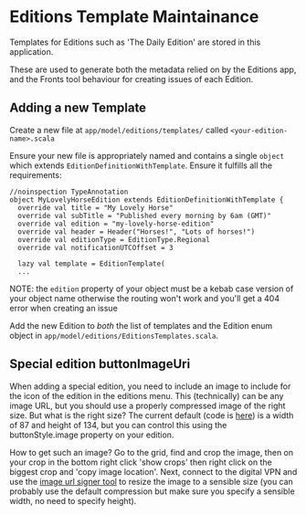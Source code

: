 # Editions Template Maintainance

Templates for Editions such as 'The Daily Edition' are stored in this application.

These are used to generate both the metadata relied on by the Editions app, and the
Fronts tool behaviour for creating issues of each Edition.

## Adding a new Template

Create a new file at `app/model/editions/templates/` called `<your-edition-name>.scala`

Ensure your new file is appropriately named and contains a single `object` which
extends `EditionDefinitionWithTemplate`. Ensure it fulfills all the requirements:

```
//noinspection TypeAnnotation
object MyLovelyHorseEdition extends EditionDefinitionWithTemplate {
  override val title = "My Lovely Horse"
  override val subTitle = "Published every morning by 6am (GMT)"
  override val edition = "my-lovely-horse-edition"
  override val header = Header("Horses!", "Lots of horses!")
  override val editionType = EditionType.Regional
  override val notificationUTCOffset = 3

  lazy val template = EditionTemplate(
  ...
```

NOTE: the `edition` property of your object must be a kebab case version of your object name otherwise the routing won't
work and you'll get a 404 error when creating an issue

Add the new Edition to _both_ the list of templates and the Edition enum object
in `app/model/editions/EditionsTemplates.scala`.

## Special edition buttonImageUri
When adding a special edition, you need to include an image to include for the icon of the edition in the editions menu.
This (technically) can be any image URL, but you should use a properly compressed image of the right size. But what is the
right size? The current default (code is [here](https://github.com/guardian/editions/blob/master/projects/Mallard/src/components/EditionsMenu/SpecialEditionButton/styles.ts#L60))
is a width of 87 and height of 134, but you can control this using the buttonStyle.image property on your edition.

How to get such an image? Go to the grid, find and crop the image, then on your crop in the bottom right click 'show crops'
then right click on the biggest crop and 'copy image location'. Next, connect to the digital VPN and use the
[image url signer tool](http://image-url-signer.s3-website-eu-west-1.amazonaws.com/) to resize the image to a sensible size
(you can probably use the default compression but make sure you specify a sensible width, no need to specify height).
